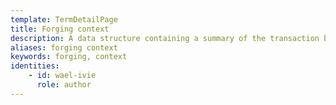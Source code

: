 ```yaml
---
template: TermDetailPage
title: Forging context
description: A data structure containing a summary of the transaction being validated, and the current forging policy which is being run.
aliases: forging context
keywords: forging, context
identities: 
    - id: wael-ivie
      role: author
---
```

##
